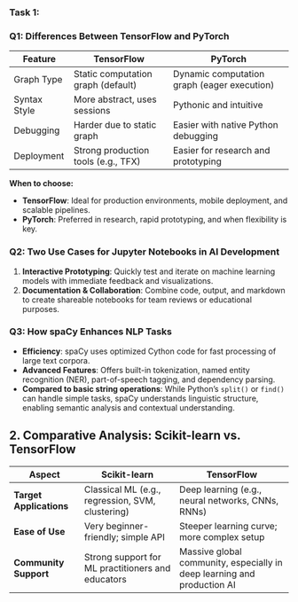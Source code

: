 ### **Task 1:**

### **Q1: Differences Between TensorFlow and PyTorch**

| Feature | TensorFlow | PyTorch |
| ----- | ----- | ----- |
| Graph Type | Static computation graph (default) | Dynamic computation graph (eager execution) |
| Syntax Style | More abstract, uses sessions | Pythonic and intuitive |
| Debugging | Harder due to static graph | Easier with native Python debugging |
| Deployment | Strong production tools (e.g., TFX) | Easier for research and prototyping |

**When to choose:**

* **TensorFlow**: Ideal for production environments, mobile deployment, and scalable pipelines.  
* **PyTorch**: Preferred in research, rapid prototyping, and when flexibility is key.

### **Q2: Two Use Cases for Jupyter Notebooks in AI Development**

1. **Interactive Prototyping**: Quickly test and iterate on machine learning models with immediate feedback and visualizations.  
2. **Documentation & Collaboration**: Combine code, output, and markdown to create shareable notebooks for team reviews or educational purposes.

### **Q3: How spaCy Enhances NLP Tasks**

* **Efficiency**: spaCy uses optimized Cython code for fast processing of large text corpora.  
* **Advanced Features**: Offers built-in tokenization, named entity recognition (NER), part-of-speech tagging, and dependency parsing.  
* **Compared to basic string operations**: While Python’s `split()` or `find()` can handle simple tasks, spaCy understands linguistic structure, enabling semantic analysis and contextual understanding.

## **2\. Comparative Analysis: Scikit-learn vs. TensorFlow**

| Aspect | Scikit-learn | TensorFlow |
| ----- | ----- | ----- |
| **Target Applications** | Classical ML (e.g., regression, SVM, clustering) | Deep learning (e.g., neural networks, CNNs, RNNs) |
| **Ease of Use** | Very beginner-friendly; simple API | Steeper learning curve; more complex setup |
| **Community Support** | Strong support for ML practitioners and educators | Massive global community, especially in deep learning and production AI |

